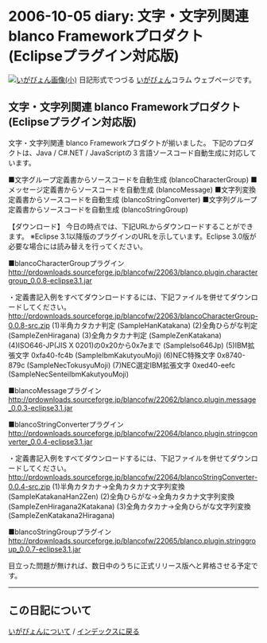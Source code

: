 2006-10-05 diary: 文字・文字列関連 blanco Frameworkプロダクト (Eclipseプラグイン対応版)
=====================================================================================================
[![いがぴょん画像(小)](https://igapyon.github.io/diary/images/iga200306s.jpg "いがぴょん")](https://igapyon.github.io/diary/memo/memoigapyon.html) 日記形式でつづる [いがぴょん](https://igapyon.github.io/diary/memo/memoigapyon.html)コラム ウェブページです。

## 文字・文字列関連 blanco Frameworkプロダクト (Eclipseプラグイン対応版)


文字・文字列関連 blanco Frameworkプロダクトが揃いました。
下記のプロダクトは、Java / C#.NET / JavaScriptの３言語ソースコード自動生成に対応しています。

■文字グループ定義書からソースコードを自動生成 (blancoCharacterGroup)
■メッセージ定義書からソースコードを自動生成 (blancoMessage)
■文字列変換定義書からソースコードを自動生成 (blancoStringConverter)
■文字列グループ定義書からソースコードを自動生成 (blancoStringGroup)


【ダウンロード】
今日の時点では、下記URLからダウンロードすることができます。
※Eclipse 3.1以降版のプラグインのURLを示しています。Eclipse 3.0版が必要な場合には読み替えを行ってください。

■blancoCharacterGroupプラグイン
  http://prdownloads.sourceforge.jp/blancofw/22063/blanco.plugin.charactergroup_0.0.8-eclipse3.1.jar

  ・定義書記入例をすべてダウンロードするには、下記ファイルを併せてダウンロードしてください。
    http://prdownloads.sourceforge.jp/blancofw/22063/blancoCharacterGroup-0.0.8-src.zip
      (1)半角カタカナ判定 (SampleHanKatakana)
      (2)全角ひらがな判定 (SampleZenHiragana)
      (3)全角カタカナ判定 (SampleZenKatakana)
      (4)ISO646-JP(JIS X 0201)の0x20から0x7eまで (SampleIso646Jp)
      (5)IBM拡張文字 0xfa40-fc4b (SampleIbmKakutyouMoji)
      (6)NEC特殊文字 0x8740-879c (SampleNecTokusyuMoji)
      (7)NEC選定IBM拡張文字 0xed40-eefc (SampleNecSenteiIbmKakutyouMoji)

■blancoMessageプラグイン
  http://prdownloads.sourceforge.jp/blancofw/22062/blanco.plugin.message_0.0.3-eclipse3.1.jar

■blancoStringConverterプラグイン
  http://prdownloads.sourceforge.jp/blancofw/22064/blanco.plugin.stringconverter_0.0.4-eclipse3.1.jar

  ・定義書記入例をすべてダウンロードするには、下記ファイルを併せてダウンロードしてください。
    http://prdownloads.sourceforge.jp/blancofw/22064/blancoStringConverter-0.0.4-src.zip
      (1)半角カタカナ→全角カタカナ文字列変換 (SampleKatakanaHan2Zen)
      (2)全角ひらがな→全角カタカナ文字列変換 (SampleZenHiragana2Katakana)
      (3)全角カタカナ→全角ひらがな文字列変換 (SampleZenKatakana2Hiragana)

■blancoStringGroupプラグイン
  http://prdownloads.sourceforge.jp/blancofw/22065/blanco.plugin.stringgroup_0.0.7-eclipse3.1.jar

目立った問題が無ければ、数日中のうちに正式リリース版へと昇格させる予定です。


----------------------------------------------------------------------------------------------------

## この日記について
[いがぴょんについて](http://www.igapyon.jp/igapyon/diary/memo/memoigapyon.html) / [インデックスに戻る](https://igapyon.github.io/diary/idxall.html)
